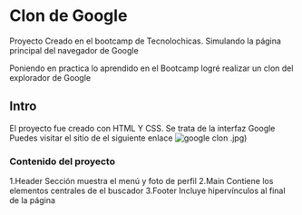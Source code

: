 # Clon de Google
Proyecto Creado en el bootcamp de Tecnolochicas.
Simulando la página principal del navegador de Google

Poniendo en practica lo aprendido en el Bootcamp logré realizar un clon del explorador de Google
## Intro
El proyecto fue creado con HTML Y CSS. Se trata de la interfaz Google
Puedes visitar el sitio de el siguiente enlace
![google clon](https://github.com/Bere-Aviles/Google-Clon/assets/148385319/ff97e555-cb58-45fe-b671-5c29c5f33452)
.jpg)

### Contenido del proyecto
1.Header
Sección muestra el menú y foto de perfil
2.Main
Contiene los elementos centrales de el buscador
3.Footer
Incluye hipervínculos al final de la página 

